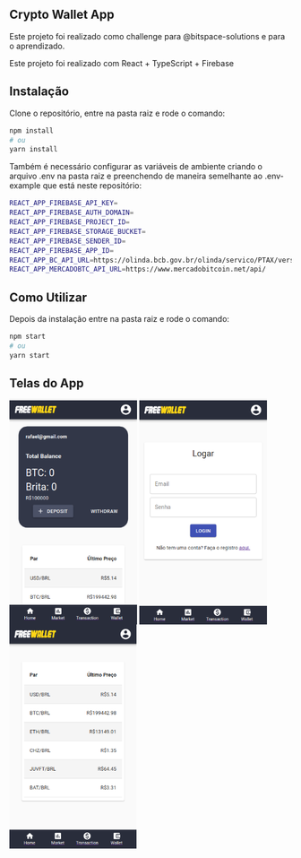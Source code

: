 ## Crypto Wallet App
Este projeto foi realizado como challenge para @bitspace-solutions e para o aprendizado. 


Este projeto foi realizado com React + TypeScript + Firebase

## Instalação

Clone o repositório, entre na pasta raiz e rode o comando:

```bash
npm install
# ou
yarn install
```

Também é necessário configurar as variáveis de ambiente criando o arquivo .env na pasta raiz e preenchendo de maneira semelhante ao .env-example que está neste repositório:

```bash
REACT_APP_FIREBASE_API_KEY=
REACT_APP_FIREBASE_AUTH_DOMAIN=
REACT_APP_FIREBASE_PROJECT_ID=
REACT_APP_FIREBASE_STORAGE_BUCKET=
REACT_APP_FIREBASE_SENDER_ID=
REACT_APP_FIREBASE_APP_ID=
REACT_APP_BC_API_URL=https://olinda.bcb.gov.br/olinda/servico/PTAX/versao/v1/odata/CotacaoDolarDia(dataCotacao=@dataCotacao)?@dataCotacao=
REACT_APP_MERCADOBTC_API_URL=https://www.mercadobitcoin.net/api/
```

## Como Utilizar
Depois da instalação entre na pasta raiz e rode o comando:


```bash
npm start
# ou
yarn start
```

## Telas do App

<img height="400em" align="center" src="https://github.com/teixeira83/CryptoWallet-Webapp/blob/main/src/assets/imgs/1.png">
<img height="400em" align="center" src="https://github.com/teixeira83/CryptoWallet-Webapp/blob/main/src/assets/imgs/2.png">
<img height="400em" align="center" src="https://github.com/teixeira83/CryptoWallet-Webapp/blob/main/src/assets/imgs/3.png">

